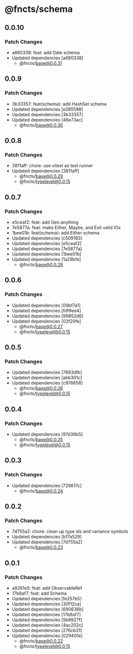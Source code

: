 # @fncts/schema

## 0.0.10

### Patch Changes

- a680338: feat: add Date schema
- Updated dependencies [a680338]
  - @fncts/base@0.0.31

## 0.0.9

### Patch Changes

- 3b33357: feat(schema): add HashSet schema
- Updated dependencies [e285588]
- Updated dependencies [3b33357]
- Updated dependencies [46e73ac]
  - @fncts/base@0.0.30

## 0.0.8

### Patch Changes

- 3811aff: chore: use vitest as test runner
- Updated dependencies [3811aff]
  - @fncts/base@0.0.29
  - @fncts/typelevel@0.0.15

## 0.0.7

### Patch Changes

- e5ceaf2: feat: add Gen.anything
- 7e5877a: feat: make Either, Maybe, and Exit valid IOs
- 1bee01b: feat(schema): add Either schema
- Updated dependencies [c509183]
- Updated dependencies [e5ceaf2]
- Updated dependencies [7e5877a]
- Updated dependencies [1bee01b]
- Updated dependencies [1a28bfe]
  - @fncts/base@0.0.28

## 0.0.6

### Patch Changes

- Updated dependencies [09bf7a1]
- Updated dependencies [fdf9ee4]
- Updated dependencies [99852d6]
- Updated dependencies [02f20fe]
  - @fncts/base@0.0.27
  - @fncts/typelevel@0.0.15

## 0.0.5

### Patch Changes

- Updated dependencies [7893dfb]
- Updated dependencies [abb301c]
- Updated dependencies [c976656]
  - @fncts/base@0.0.26
  - @fncts/typelevel@0.0.15

## 0.0.4

### Patch Changes

- Updated dependencies [97d36b5]
  - @fncts/base@0.0.25
  - @fncts/typelevel@0.0.15

## 0.0.3

### Patch Changes

- Updated dependencies [729617c]
  - @fncts/base@0.0.24

## 0.0.2

### Patch Changes

- 7d755a2: chore: clean up type ids and variance symbols
- Updated dependencies [b17a529]
- Updated dependencies [7d755a2]
  - @fncts/base@0.0.23

## 0.0.1

### Patch Changes

- a8261e5: feat: add ObservableRef
- 17b8af7: feat: add Schema
- Updated dependencies [fe257b5]
- Updated dependencies [30f12ca]
- Updated dependencies [690636b]
- Updated dependencies [17b8af7]
- Updated dependencies [5b8927f]
- Updated dependencies [4ac202c]
- Updated dependencies [276cb31]
- Updated dependencies [029401e]
  - @fncts/base@0.0.22
  - @fncts/typelevel@0.0.15
